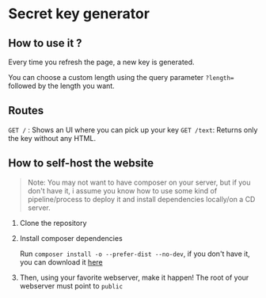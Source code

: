 # Secret key generator

## How to use it ?
Every time you refresh the page, a new key is generated.

You can choose a custom length using the query parameter `?length=` followed by the length you want.


## Routes

`GET /` : Shows an UI where you can pick up your key
`GET /text`: Returns only the key without any HTML.

## How to self-host the website
> Note: You may not want to have composer on your server, but if you don't have it, i assume you know how to use some kind of pipeline/process to deploy it and install dependencies locally/on a CD server.


1. Clone the repository
2. Install composer dependencies 

    Run `composer install -o --prefer-dist --no-dev`, if you don't have it, you can download it [here](https://getcomposer.org)
3. Then, using your favorite webserver, make it happen!
    The root of your webserver must point to `public`
